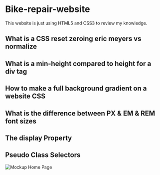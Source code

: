# Bike-repair-website
This website is just using HTML5 and CSS3 to review my knowledge.

## What is a CSS reset zeroing eric meyers vs normalize
## What is a min-height compared to height for a div tag
## How to make a full background gradient on a website CSS
## What is the difference between PX & EM & REM font sizes
## The display Property
## Pseudo Class Selectors

![Mockup Home Page](https://previews.dropbox.com/p/thumb/ACGLLSH--UM1rzQ-zvrPhhF98qvALTfbhJpvLTotwNm_Dxs6l86lh-oZrDsRDBM9ztgw2zR_Okp5lbMy4spmsvB6yOmL7T-vSaxDN3jGZ8rwefrP7R3xujlKnNPn6QY-C27tBrsfaK9wm3LXq5NG0aLU8GIOMtUMGq305QItZmHFiytW7ECoXrS-DoTvmHH6lJq2l3q9LYRROGnYAWA8gOEiNS6pFoi9e647s37TapfcSFrlGtY6gjZA_61y20FC-oPBH9oY28KsfQs7C9he7CGlemu0lUzut_9v5bnx7xlJwbyosnvmP3c31hhy3gjn_zYKmoW6bVZ1N3h-loWQnjgH/p.jpeg)
